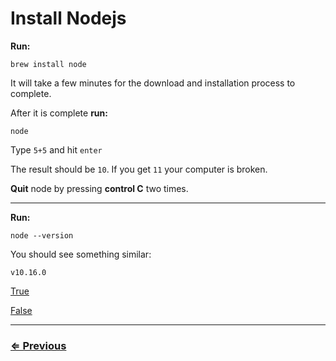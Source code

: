 # Install Nodejs

**Run:**

`brew install node`

It will take a few minutes for the download and installation process to complete.

After it is complete **run:**

`node`

Type `5+5` and hit `enter`

The result should be `10`.  If you get `11` your computer is broken.

**Quit** node by pressing **control C** two times.

---

**Run:**

`node --version`

You should see something similar:

```
v10.16.0
```

[True](../eslint-liveServer/eslint-liveServer.md)

[False](../../error/error.md)

---
### [⇐ Previous](../vs-code/check-vscode.md)